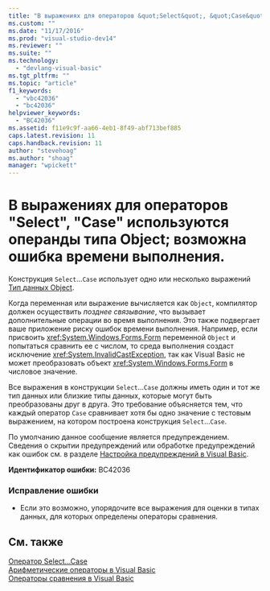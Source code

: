 ```yaml
---
title: "В выражениях для операторов &quot;Select&quot;, &quot;Case&quot; используются операнды типа Object; возможна ошибка времени выполнения. | Microsoft Docs"
ms.custom: ""
ms.date: "11/17/2016"
ms.prod: "visual-studio-dev14"
ms.reviewer: ""
ms.suite: ""
ms.technology: 
  - "devlang-visual-basic"
ms.tgt_pltfrm: ""
ms.topic: "article"
f1_keywords: 
  - "vbc42036"
  - "bc42036"
helpviewer_keywords: 
  - "BC42036"
ms.assetid: f11e9c9f-aa66-4eb1-8f49-abf713bef885
caps.latest.revision: 11
caps.handback.revision: 11
author: "stevehoag"
ms.author: "shoag"
manager: "wpickett"
---
```

# В выражениях для операторов &quot;Select&quot;, &quot;Case&quot; используются операнды типа Object; возможна ошибка времени выполнения.
Конструкция `Select`...`Case` использует одно или несколько выражений [Тип данных Object](/dotnet/visual-basic/language-reference/data-types/object-data-type).  
  
 Когда переменная или выражение вычисляется как `Object`, компилятор должен осуществить *позднее связывание*, что вызывает дополнительные операции во время выполнения. Это также подвергает ваше приложение риску ошибок времени выполнения. Например, если присвоить <xref:System.Windows.Forms.Form> переменной `Object` и попытаться сравнить ее с числом, то среда выполнения создаст исключение <xref:System.InvalidCastException>, так как Visual Basic не может преобразовать объект <xref:System.Windows.Forms.Form> в числовое значение.  
  
 Все выражения в конструкции `Select`...`Case` должны иметь один и тот же тип данных или близкие типы данных, которые могут быть преобразованы друг в друга. Это требование объясняется тем, что каждый оператор `Case` сравнивает хотя бы одно значение с тестовым выражением, на котором построена конструкция `Select`...`Case`.  
  
 По умолчанию данное сообщение является предупреждением. Сведения о скрытии предупреждений или обработке предупреждений как ошибок см. в разделе [Настройка предупреждений в Visual Basic](../ide/configuring-warnings-in-visual-basic.md).  
  
 **Идентификатор ошибки:** BC42036  
  
### Исправление ошибки  
  
-   Если это возможно, упорядочите все выражения для оценки в типах данных, для которых определены операторы сравнения.  
  
## См. также  
 [Оператор Select...Case](/dotnet/visual-basic/language-reference/statements/select-case-statement)   
 [Арифметические операторы в Visual Basic](/dotnet/visual-basic/programming-guide/language-features/operators-and-expressions/arithmetic-operators)   
 [Операторы сравнения в Visual Basic](/dotnet/visual-basic/programming-guide/language-features/operators-and-expressions/comparison-operators)